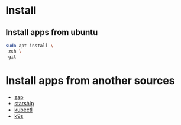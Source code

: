 # Install

## Install apps from ubuntu
```bash
sudo apt install \
 zsh \
 git 
```

# Install apps from another sources
- [zap](https://www.zapzsh.com/)
- [starship](https://starship.rs/)
- [kubectl](https://kubernetes.io/docs/tasks/tools/install-kubectl-linux/)
- [k9s](https://k9scli.io/)

